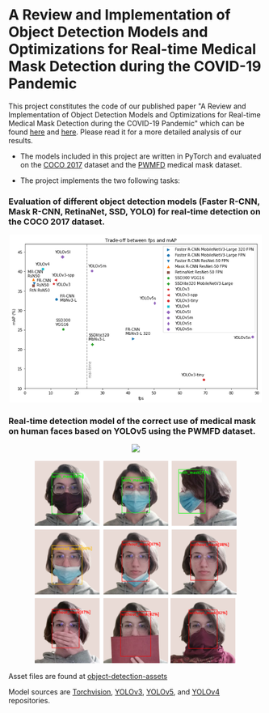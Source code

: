 # A Review and Implementation of Object Detection Models and Optimizations for Real-time Medical Mask Detection during the COVID-19 Pandemic
This project constitutes the code of our published paper "A Review and Implementation of Object Detection Models and Optimizations for Real-time Medical Mask Detection during the COVID-19 Pandemic" which can be found [here](https://ieeexplore.ieee.org/document/9894232) and [here](https://www.ceid.upatras.gr/webpages/koutsomi/pdf/inista2022.pdf). Please read it for a more detailed analysis of our results.

- The models included in this project are written in PyTorch and evaluated on the [COCO 2017](https://cocodataset.org/#download) dataset and the [PWMFD](https://github.com/ethancvaa/Properly-Wearing-Masked-Detect-Dataset) medical mask dataset.

- The project implements the two following tasks:

### Evaluation of different object detection models (Faster R-CNN, Mask R-CNN, RetinaNet, SSD, YOLO) for real-time detection on the COCO 2017 dataset.
<p align="center">
  <img width=500 src="https://github.com/joangog/object-detection/blob/main/README_img/coco17_benchmark.png">
</p>

### Real-time detection model of the correct use of medical mask on human faces based on YOLOv5 using the PWMFD dataset.
<p align="center">
  <img width=580 src="https://github.com/joangog/object-detection/blob/main/README_img/mask_demo.gif">
</p>
<p align="center">
  <img width=400 src="https://github.com/joangog/object-detection/blob/main/README_img/mask_examples.png">
</p>

Asset files are found at [object-detection-assets](https://github.com/joangog/object-detection-assets)

Model sources are [Torchvision](https://github.com/pytorch/vision), [YOLOv3](https://github.com/ultralytics/yolov3), [YOLOv5](https://github.com/ultralytics/yolov5), and [YOLOv4](https://github.com/Tianxiaomo/pytorch-YOLOv4) repositories.
